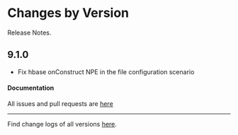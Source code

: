 Changes by Version
==================
Release Notes.

9.1.0
------------------

* Fix hbase onConstruct NPE in the file configuration scenario

#### Documentation

All issues and pull requests are [here](https://github.com/apache/skywalking/milestone/194?closed=1)

------------------
Find change logs of all versions [here](changes).
